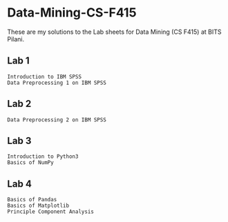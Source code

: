 # Data-Mining-CS-F415

These are my solutions to the Lab sheets for Data Mining (CS F415) at BITS Pilani.

## Lab 1

    Introduction to IBM SPSS
    Data Preprocessing 1 on IBM SPSS
  
## Lab 2

    Data Preprocessing 2 on IBM SPSS
  
## Lab 3 

    Introduction to Python3
    Basics of NumPy
    
## Lab 4

    Basics of Pandas
    Basics of Matplotlib
    Principle Component Analysis
